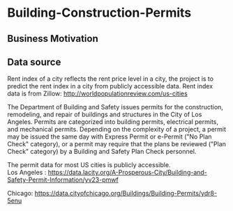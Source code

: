# Building-Construction-Permits

## Business Motivation


## Data source
Rent index of a city reflects the rent price level in a city, the project is to predict the rent index in a city from publicly accessible data. Rent index data is from Zillow: http://worldpopulationreview.com/us-cities

The Department of Building and Safety issues permits for the construction, remodeling, and repair of buildings and structures in the City of Los Angeles. Permits are categorized into building permits, electrical permits, and mechanical permits. Depending on the complexity of a project, a permit may be issued the same day with Express Permit or e-Permit ("No Plan Check" category), or a permit may require that the plans be reviewed ("Plan Check" category) by a Building and Safety Plan Check personnel.

The permit data for most US cities is publicly accessible.  
Los Angeles :  https://data.lacity.org/A-Prosperous-City/Building-and-Safety-Permit-Information/yv23-pmwf

Chicago: https://data.cityofchicago.org/Buildings/Building-Permits/ydr8-5enu
